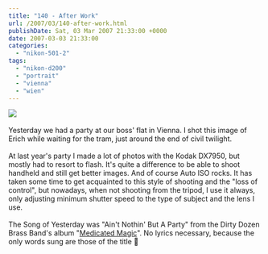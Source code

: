 ```yaml
---
title: "140 - After Work"
url: /2007/03/140-after-work.html
publishDate: Sat, 03 Mar 2007 21:33:00 +0000
date: 2007-03-03 21:33:00
categories: 
  - "nikon-501-2"
tags: 
  - "nikon-d200"
  - "portrait"
  - "vienna"
  - "wien"
---
```

<a href="https://d25zfm9zpd7gm5.cloudfront.net/1200x1200/2007/20070302_175308_ps.jpg"><img src="https://d25zfm9zpd7gm5.cloudfront.net/0600x0600/2007/20070302_175308_ps.jpg"/></a><br/><br/>Yesterday we had a party at our boss' flat in Vienna. I shot this image of Erich while waiting for the tram, just around the end of civil twilight.<br/><br/>At last year's party I made a lot of photos with the Kodak DX7950, but mostly had to resort to flash. It's quite a difference to be able to shoot handheld and still get better images. And of course Auto ISO rocks. It has taken some time to get acquainted to this style of shooting and the "loss of control", but nowadays, when not shooting from the tripod, I use it always, only adjusting minimum shutter speed to the type of subject and the lens I use.<br/><br/>The Song of Yesterday was "Ain't Nothin' But A Party" from the Dirty Dozen Brass Band's  album "<a href="http://www.amazon.com/Medicated-Magic-Dirty-Dozen-Brass/dp/B0000640MF" target="_blank">Medicated Magic</a>". No lyrics necessary, because the only words sung are those of the title 🙂
